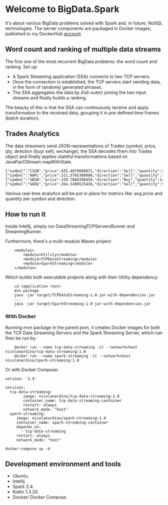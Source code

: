 # Welcome to BigData.Spark

It's about various BigData problems solved with Spark and, in future, NoSQL technologies. 
The server components are packaged in Docker images, published to my DockerHub [account](https://hub.docker.com/u/nicolanardino).

## Word count and ranking of multiple data streams
The first one of the most recurrent BigData problems: the word count and ranking.
Set up:
- A Spark Streaming application (SSA) connects to two TCP servers.
- Once the connection is established, the TCP servers start sending data, in the form of randomly generated phrases.
- The SSA aggregates the data by (full-outer) joining the two input streams and finally builds a ranking. 

The beauty of this is that the SSA can continuously receive and apply transformation to the received data, grouping it in pre-defined time frames (batch duration).

## Trades Analytics
The data streamers send JSON representations of Trades (symbol, price, qty, direction (buy/ sell), exchange), the SSA decodes them into Trades object and finally applies stateful transformations based on JavaPairDStream.mapWithState.

```
{"symbol":"CSGN","price":455.4870609871,"direction":"Sell","quantity":28,"exchange":"EUREX"}
{"symbol":"AAPL","price":311.5765300990,"direction":"Sell","quantity":14,"exchange":"FTSE"}
{"symbol":"UBSN","price":339.7060390450,"direction":"Buy","quantity":14,"exchange":"NASDAQ"}
{"symbol":"GOOG","price":264.5499525436,"direction":"Sell","quantity":59,"exchange":"FTSE"}
```
Various real-time analytics will be put in place for metrics like: avg price and quantity per symbol and direction. 

## How to run it
Inside Intellij, simply run DataStreamingTCPServersRunner and StreamingRunner.

Furthermore, there's a multi-module Maven project: 
```unix
    <modules>
        <module>Utility</module>
        <module>TCPDataStreaming</module>
        <module>SparkStreaming</module>
    </modules>
```

Which builds both executable projects along with their Utility dependency:

```unix
    cd <application root>
    mvn package
    java -jar target/TCPDataStreaming-1.0-jar-with-dependencies.jar
    ...
    java -jar target/SparkStreaming-1.0-jar-with-dependencies.jar
```
### With Docker
Running mvn package in the parent pom, it creates Docker images for both the TCP Data Streaming Servers and the Spark Streaming Server, which can then be run by:

```unix
    docker run --name tcp-data-streaming -it --network=host nicolanardino/tcp-data-streaming:1.0
    docker run --name spark-streaming -it --network=host nicolanardino/spark-streaming:1.0
```
Or with Docker Compose:

```unix
version: '3.4'

services:
  tcp-data-streaming:
        image: nicolanardino/tcp-data-streaming:1.0
        container_name: tcp-data-streaming-container
        restart: always
        network_mode: "host"
  spark-streaming:
     image: nicolanardino/spark-streaming:1.0
     container_name: spark-streaming-container
     depends_on:
       - tcp-data-streaming
     restart: always
     network_mode: "host"
```
```unix
docker-compose up -d
```

## Development environment and tools
- Ubuntu.
- Intellij.
- Spark 2.4.
- Kotlin 1.3.20.
- Docker/ Docker Compose.
